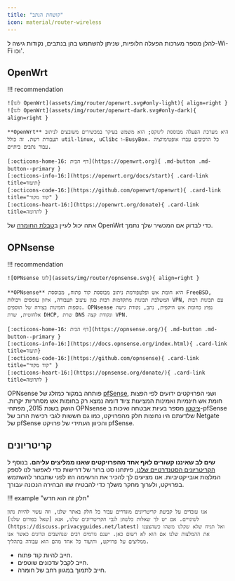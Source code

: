 ```yaml
---
title: "קושחת הנתב"
icon: material/router-wireless
---
```


להלן מספר מערכות הפעלה חלופיות, שניתן להשתמש בהן בנתבים, נקודות גישה ל-Wi-Fi וכו'.

## OpenWrt

!!! recommendation

    ![לוגו OpenWrt](assets/img/router/openwrt.svg#only-light){ align=right }
    ![לוגו OpenWrt](assets/img/router/openwrt-dark.svg#only-dark){ align=right }
    
    **OpenWrt** היא מערכת הפעלה מבוססת לינוקס; הוא משמש בעיקר במכשירים משובצים לניתוב תעבורת רשת. זה כולל util-linux, uClibc ו-BusyBox. כל הרכיבים עברו אופטימיזציה עבור נתבים ביתיים.
    
    [:octicons-home-16: דף הבית](https://openwrt.org){ .md-button .md-button--primary }
    [:octicons-info-16:](https://openwrt.org/docs/start){ .card-link title=תיעוד}
    [:octicons-code-16:](https://github.com/openwrt/openwrt){ .card-link title="קוד מקור" }
    [:octicons-heart-16:](https://openwrt.org/donate){ .card-link title=לתרומה }

אתה יכול לעיין ב[טבלת החומרה](https://openwrt.org/toh/start) של OpenWrt כדי לבדוק אם המכשיר שלך נתמך.

## OPNsense

!!! recommendation

    ![OPNsense לוגו](assets/img/router/opnsense.svg){ align=right }
    
    **OPNsense** היא חומת אש ופלטפורמת ניתוב מבוססת קוד פתוח, מבוססת FreeBSD, המשלבת תכונות מתקדמות רבות כגון עיצוב תעבורה, איזון עומסים ויכולות VPN, עם תכונות רבות נוספות הזמינות בצורה של תוספים. OPNsense נפוץ כחומת אש היקפית, נתב, נקודת גישה אלחוטית, שרת DHCP, שרת DNS ונקודת קצה VPN.
    
    [:octicons-home-16: דף הבית](https://opnsense.org/){ .md-button .md-button--primary }
    [:octicons-info-16:](https://docs.opnsense.org/index.html){ .card-link title=תיעוד}
    [:octicons-code-16:](https://github.com/opnsense){ .card-link title="קוד מקור" }
    [:octicons-heart-16:](https://opnsense.org/donate/){ .card-link title=לתרומה }

OPNsense פותחה במקור כמזלג של [pfSense](https://en.wikipedia.org/wiki/PfSense), ושני הפרויקטים ידועים לפי הפצות חומת אש חינמיות ואמינות המציעות ציוד דומה נמצא רק בחומות אש מסחריות יקרות. הושק בשנת 2015, מפתחי OPNsense [ציטטו](https://docs.opnsense.org/history/thefork.html) מספר בעיות אבטחה ואיכות ב-pfSense שלדעתם היו נחוצות חלק מהפרויקט, כמו גם חששות לגבי רכישת הרוב של Netgate של pfSense והכיוון העתידי של פרויקט pfSense.

## קריטריונים

**שים לב שאיננו קשורים לאף אחד מהפרויקטים שאנו ממליצים עליהם.** בנוסף ל [הקריטריונים הסטנדרטיים שלנו](about/criteria.md), פיתחנו סט ברור של דרישות כדי לאפשר לנו לספק המלצות אובייקטיביות. אנו מציעים לך להכיר את הרשימה הזו לפני שתבחר להשתמש בפרויקט, ולערוך מחקר משלך כדי להבטיח שזו הבחירה הנכונה עבורך.

!!! example "חלק זה הוא חדש"

    אנו עובדים על קביעת קריטריונים מוגדרים עבור כל חלק באתר שלנו, וזה עשוי להיות נתון לשינויים. אם יש לך שאלות כלשהן לגבי הקריטריונים שלנו, אנא [שאל בפורום שלנו](https://discuss.privacyguides.net/latest) ואל תניח שלא שקלנו משהו כשהצענו את ההמלצות שלנו אם הוא לא רשום כאן. ישנם גורמים רבים שנחשבים ונדונים כאשר אנו ממליצים על פרויקט, ותיעוד כל אחד מהם הוא עבודה בתהליך.

- חייב להיות קוד פתוח.
- חייב לקבל עדכונים שוטפים.
- חייב לתמוך במגוון רחב של חומרה.
